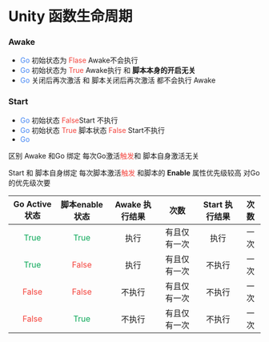 # Unity 函数生命周期

### Awake
+ <font color=#4285f4>Go</font> 初始状态为 <font color=#f4433c>Flase</font> Awake不会执行
+ <font color=#4285f4>Go</font> 初始状态为 <font color=#f4433c>True</font> Awake执行 和  **脚本本身的开启无关**
+ <font color=#4285f4>Go</font> 关闭后再次激活 和 脚本关闭后再次激活 都不会执行 Awake

### Start
+ <font color=#4285f4>Go</font> 初始状态 <font color=#f4433c>False</font>Start 不执行
+ <font color=#4285f4>Go</font> 初始状态 <font color=#f4433c>True</font> 脚本状态 <font color=#f4433c>False</font> Start不执行
+ <font color=#4285f4>Go</font> 

区别 Awake 和Go 绑定 每次Go激活<font color=#f4433c>触发</font>和 脚本自身激活无关

Start 和 脚本自身绑定 每次脚本激活<font color=#f4433c>触发</font> 和脚本的 **Enable** 属性优先级较高 对Go的优先级次要

|          Go Active状态           |            脚本enable状态             | Awake 执行结果 |     次数     | Start 执行结果 | 次数 |
|:--------------------------------:|:-------------------------------------:|:--------------:|:------------:|:--------------:|:----:|
| <font color=#0aa858>True</font>  |    <font color=#0aa858>True</font>    |      执行      | 有且仅有一次 |      执行      | 一次 |
| <font color=#0aa858>True</font>  |   <font color=#f4433c>False</font>    |      执行      | 有且仅有一次 |     不执行     | 一次 |
| <font color=#f4433c>False</font> |   <font color=#f4433c>False</font>    |     不执行     | 有且仅有一次 |     不执行     | 一次 |
| <font color=#f4433c>False</font> |    <font color=#0aa858>True</font>    |     不执行     | 有且仅有一次 |     不执行     | 一次 |

